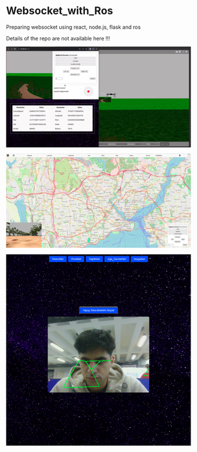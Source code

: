 # Websocket_with_Ros
Preparing websocket using react, node.js, flask and ros


Details of the repo are not available here !!!


![websocket](websocket.png)


![websocket](websocket_revize.png)

![websocket](AI.png)
